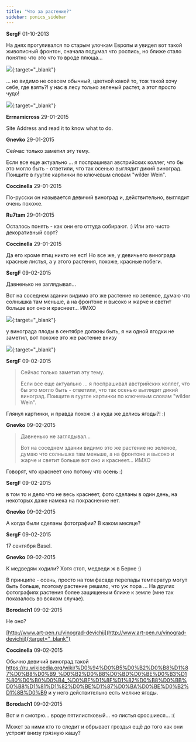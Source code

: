 ```yaml
---
title: "Что за растение?"
sidebar: ponics_sidebar
---
```


**SergF** 01-10-2013

На днях прогуливался по старым улочкам Европы и увидел вот такой живописный фронтон, сначала подумал что роспись, но ближе стало понятно что это что то вроде плюща...

[![](/imagehost/thumbs/bz1cgc.jpg)](https://t.me/ponics_ru_files/11004){:target="_blank"}

... но видимо не совсем обычный, цветной какой то, тож такой хочу себе, где взять?! у нас в лесу только зеленый растет, а этот просто чудо!

[![](/imagehost/thumbs/bz2ryr.jpg)](https://t.me/ponics_ru_files/11005){:target="_blank"}


**Errnamicross** 29-01-2015

Site Address and read it to know what to do.


**Gnevko** 29-01-2015

Сейчас только заметил эту тему. 

Если все еще актуально ... я поспрашивал австрийских коллег, что бы это могло быть - ответили, что так осенью выглядит дикий виноград. Поищите в гуугле картинки по ключевым словам "wilder Wein". 


**Coccinella** 29-01-2015

По-русски он называется девичий виноград и, действительно, выглядит очень похоже.


**Ru7tam** 29-01-2015

Осталось понять - как они его оттуда собирают. :) Или это чисто декоративный сорт?


**Coccinella** 29-01-2015

Да его кроме птиц никто не ест! Но все же, у девичьего винограда красные листья, а у этого растения, похоже, красные побеги.


**SergF** 09-02-2015

Давненько не заглядывал...

Вот на соседнем здании видимо это же растение но зеленое, думаю что солнышка там меньше, а на фронтоне и высоко и жарче и светит больше вот оно и краснеет... ИМХО

[![](/imagehost2/thumbs/vin.jpg)](https://t.me/ponics_ru_files/11006){:target="_blank"}

у винограда плоды в сентябре должны быть, я ни одной ягодки не заметил, вот похоже это же растение внизу

[![](/imagehost2/thumbs/vin1.jpg)](https://t.me/ponics_ru_files/11007){:target="_blank"}


**SergF** 09-02-2015

> Сейчас только заметил эту тему. 
> 
> Если все еще актуально ... я поспрашивал австрийских коллег, что бы это могло быть - ответили, что так осенью выглядит дикий виноград. Поищите в гуугле картинки по ключевым словам "wilder Wein".

Глянул картинки, и правда похож :) а куда же делись ягоды?! :)


**Gnevko** 09-02-2015

> Давненько не заглядывал...
> 
> Вот на соседнем здании видимо это же растение но зеленое, думаю что солнышка там меньше, а на фронтоне и высоко и жарче и светит больше вот оно и краснеет... ИМХО

Говорят, что краснеет оно потому что осень :)


**SergF** 09-02-2015

в том то и дело что не весь краснеет, фото сделаны в один день, на некоторых даже намека на покраснение нет.


**Gnevko** 09-02-2015

А когда были сделаны фотографии? В каком месяце?


**SergF** 09-02-2015

17 сентября Basel.


**Gnevko** 09-02-2015

К медведям ходили? Хотя стоп, медведи ж в Берне :)

В принципе - осень, просто на том фасаде перепады температур могут быть больше, поэтому растение решило, что уж пора ... На других фотографиях растения более защищены и ближе к земле (мне так показалось во всяком случае).


**Borodach1** 09-02-2015

Не оно?

[http://www.art-pen.ru/vinograd-devichij](http://www.art-pen.ru/vinograd-devichij){:target="_blank"}


**Coccinella** 09-02-2015

Обычно девичий виноград такой https://ru.wikipedia.org/wiki/%D0%94%D0%B5%D0%B2%D0%B8%D1%87%D0%B8%D0%B9_%D0%B2%D0%B8%D0%BD%D0%BE%D0%B3%D1%80%D0%B0%D0%B4_%D0%BF%D1%8F%D1%82%D0%B8%D0%BB%D0%B8%D1%81%D1%82%D0%BE%D1%87%D0%BA%D0%BE%D0%B2%D1%8B%D0%B9 и у него действительно есть мелкие ягоды.


**Borodach1** 09-02-2015

Вот и я смотрю... вроде пятилистковый... но листья сросшиеся... :(

Может за ними кто то следит и обрывает гроздья ещё до того как они устроят внизу грязную кашу?


